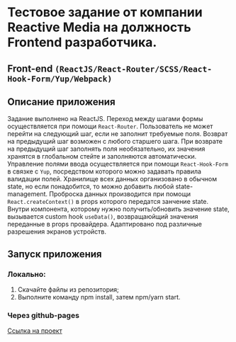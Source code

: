 # Тестовое задание от компании Reactive Media на должность Frontend разработчика.

## Front-end `(ReactJS/React-Router/SCSS/React-Hook-Form/Yup/Webpack)`

## Описание приложения
Задание выполнено на ReactJS. Переход между шагами формы осуществляется при помощи `React-Router`.
Пользователь не может перейти на следующий шаг, если не заполнит требуемые поля. Возврат на предыдущий шаг возможен с любого старшего шага. При возврате на предыдущий шаг заполнять поля необязательно, их значения хранятся в глобальном стейте и заполняются автоматически.
Управление полями ввода осуществляется при помощи `React-Hook-Form` в связке с `Yup`, посредством которого можно задавать правила валидации полей.
Хранилище всех данных организовано в обычном state, но если понадобится, то можно добавить любой state-management. Проброска данных производится при помощи `React.createContext()` в props которого передатся занчение state. Внутри компонента, которому нужно получить/обновить значение state, вызывается custom hook `useData()`, возвращаюйщий значения переданные в props провайдера.
Адаптировано под различные разрешения экранов устройств.

## Запуск приложения
### Локально:
1. Скачайте файлы из репозитория;
2. Выполните команду npm install, затем npm/yarn start.
### Через github-pages
[Ссылка на проект](<https://vot-tot-voronov.github.io/reactive-test-task/#/>)
